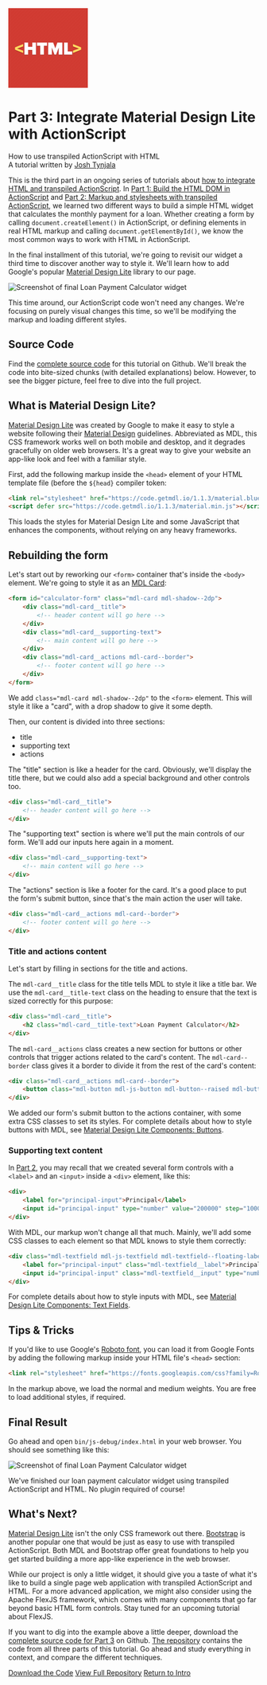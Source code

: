 <img class="title-thumb" width="160" src="../img/thumb.png" aria-hidden="true">
<div class="title-content">

# Part 3: Integrate Material Design Lite with ActionScript
How to use transpiled ActionScript with HTML  
A tutorial written by [Josh Tynjala](https://patreon.com/josht)

</div>

This is the third part in an ongoing series of tutorials about [how to integrate HTML and transpiled ActionScript](../index.md). In [Part 1: Build the HTML DOM in ActionScript](../part-1-build-the-html-dom-transpiled-actionscript/index.md) and [Part 2: Markup and stylesheets with transpiled ActionScript](), we learned two different ways to build a simple HTML widget that calculates the monthly payment for a loan. Whether creating a form by calling `document.createElement()` in ActionScript, or defining elements in real HTML markup and calling `document.getElementById()`, we know the most common ways to work with HTML in ActionScript.

In the final installment of this tutorial, we're going to revisit our widget a third time to discover another way to style it. We'll learn how to add Google's popular [Material Design Lite](https://www.getmdl.io/) library to our page.

<img class="center-block img-responsive" src="img/mdl-widget-final.jpg" srcset="img/mdl-widget-final.jpg, img/mdl-widget-final@2x.jpg 2x" alt="Screenshot of final Loan Payment Calculator widget">

This time around, our ActionScript code won't need any changes. We're focusing on purely visual changes this time, so we'll be modifying the markup and loading different styles.

## Source Code

Find the [complete source code](https://github.com/BowlerHatLLC/NextGenAS_LoanPaymentCalculator/tree/master/LoanPaymentCalculator_MaterialDesignLite/) for this tutorial on Github. We'll break the code into bite-sized chunks (with detailed explanations) below. However, to see the bigger picture, feel free to dive into the full project.

## What is Material Design Lite?

[Material Design Lite](https://www.getmdl.io/) was created by Google to make it easy to style a website following their [Material Design](https://www.google.com/design/spec/material-design/introduction.html) guidelines. Abbreviated as MDL, this CSS framework works well on both mobile and desktop, and it degrades gracefully on older web browsers. It's a great way to give your website an app-like look and feel with a familiar style.

First, add the following markup inside the `<head>` element of your HTML template file (before the `${head}` compiler token:

``` html
<link rel="stylesheet" href="https://code.getmdl.io/1.1.3/material.blue-amber.min.css">
<script defer src="https://code.getmdl.io/1.1.3/material.min.js"></script>
```

This loads the styles for Material Design Lite and some JavaScript that enhances the components, without relying on any heavy frameworks.

## Rebuilding the form

Let's start out by reworking our `<form>` container that's inside the `<body>` element. We're going to style it as an [MDL Card](https://getmdl.io/components/index.html#cards-section):

``` html
<form id="calculator-form" class="mdl-card mdl-shadow--2dp">
	<div class="mdl-card__title">
		<!-- header content will go here -->
	</div>
	<div class="mdl-card__supporting-text">
		<!-- main content will go here -->
	</div>
	<div class="mdl-card__actions mdl-card--border">
		<!-- footer content will go here -->
	</div>
</form>
```

We add `class="mdl-card mdl-shadow--2dp"` to the `<form>` element. This will style it like a "card", with a drop shadow to give it some depth.

Then, our content is divided into three sections:

- title
- supporting text
- actions

The "title" section is like a header for the card. Obviously, we'll display the title there, but we could also add a special background and other controls too.

``` html
<div class="mdl-card__title">
	<!-- header content will go here -->
</div>
```

The "supporting text" section is where we'll put the main controls of our form. We'll add our inputs here again in a moment.

``` html
<div class="mdl-card__supporting-text">
	<!-- main content will go here -->
</div>
```

The "actions" section is like a footer for the card. It's a good place to put the form's submit button, since that's the main action the user will take.

``` html
<div class="mdl-card__actions mdl-card--border">
	<!-- footer content will go here -->
</div>
```

### Title and actions content

Let's start by filling in sections for the title and actions.

The `mdl-card__title` class for the title tells MDL to style it like a title bar. We use the `mdl-card__title-text` class on the heading to ensure that the text is sized correctly for this purpose:

``` html
<div class="mdl-card__title">
	<h2 class="mdl-card__title-text">Loan Payment Calculator</h2>
</div>
```

The `mdl-card__actions` class creates a new section for buttons or other controls that trigger actions related to the card's content. The `mdl-card--border` class gives it a border to divide it from the rest of the card's content:

``` html
<div class="mdl-card__actions mdl-card--border">
	<button class="mdl-button mdl-js-button mdl-button--raised mdl-button--colored">Calculate New Payment</button>
</div>
```

We added our form's submit button to the actions container, with some extra CSS classes to set its styles. For complete details about how to style buttons with MDL, see [Material Design Lite Components: Buttons](https://getmdl.io/components/index.html#buttons-section).

### Supporting text content

In [Part 2](../part-2-markup-and-stylesheets-transpiled-actionscript/index.md), you may recall that we created several form controls with a `<label>` and an `<input>` inside a `<div>` element, like this:

``` html
<div>
	<label for="principal-input">Principal</label>
	<input id="principal-input" type="number" value="200000" step="1000">
</div>
```

With MDL, our markup won't change all that much. Mainly, we'll add some CSS classes to each element so that MDL knows to style them correctly:

``` html
<div class="mdl-textfield mdl-js-textfield mdl-textfield--floating-label">
	<label for="principal-input" class="mdl-textfield__label">Principal</label>
	<input id="principal-input" class="mdl-textfield__input" type="number" value="200000" step="1000">
</div>
```

For complete details about how to style inputs with MDL, see [Material Design Lite Components: Text Fields](https://getmdl.io/components/index.html#textfields-section).

## Tips & Tricks

If you'd like to use Google's [Roboto font](https://www.google.com/fonts#UsePlace:use/Collection:Roboto), you can load it from Google Fonts by adding the following markup inside your HTML file's `<head>` section:

``` html
<link rel="stylesheet" href="https://fonts.googleapis.com/css?family=Roboto:400,500">
```

In the markup above, we load the normal and medium weights. You are free to load additional styles, if required.

## Final Result

Go ahead and open `bin/js-debug/index.html` in your web browser. You should see something like this:

<img class="center-block img-responsive" src="img/mdl-widget-final.jpg" srcset="img/mdl-widget-final.jpg, img/mdl-widget-final@2x.jpg 2x" alt="Screenshot of final Loan Payment Calculator widget">

We've finished our loan payment calculator widget using transpiled ActionScript and HTML. No plugin required of course!

## What's Next?

[Material Design Lite](https://getmdl.io) isn't the only CSS framework out there. [Bootstrap](http://getbootstrap.com/) is another popular one that would be just as easy to use with transpiled ActionScript. Both MDL and Bootstrap offer great foundations to help you get started building a more app-like experience in the web browser.

While our project is only a little widget, it should give you a taste of what it's like to build a single page web application with transpiled ActionScript and HTML. For a more advanced application, we might also consider using the Apache FlexJS framework, which comes with many components that go far beyond basic HTML form controls. Stay tuned for an upcoming tutorial about FlexJS.

If you want to dig into the example above a little deeper, download the [complete source code for Part 3](https://github.com/BowlerHatLLC/NextGenAS_LoanPaymentCalculator/tree/master/LoanPaymentCalculator_MaterialDesignLite/) on Github. [The repository](https://github.com/BowlerHatLLC/NextGenAS_LoanPaymentCalculator/) contains the code from all three parts of this tutorial. Go ahead and study everything in context, and compare the different techniques.

<p class="btn-set">
<a type="button" class="btn btn-primary" href="https://github.com/BowlerHatLLC/NextGenAS_LoanPaymentCalculator/LoanPaymentCalculator_MaterialDesignLite/"><span class="glyphicon glyphicon-flash" aria-hidden="true"></span> Download the Code</a>
<a type="button" class="btn btn-default" href="https://github.com/BowlerHatLLC/NextGenAS_LoanPaymentCalculator/"><span class="glyphicon glyphicon-flash" aria-hidden="true"></span> View Full Repository</a>
<a type="button" class="btn btn-default" href="../"><span class="glyphicon glyphicon-arrow-up" aria-hidden="true"></span> Return to Intro</a>
</p>